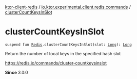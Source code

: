 [ktor-client-redis](../index.md) / [io.ktor.experimental.client.redis.commands](index.md) / [clusterCountKeysInSlot](./cluster-count-keys-in-slot.md)

# clusterCountKeysInSlot

`suspend fun `[`Redis`](../io.ktor.experimental.client.redis/-redis/index.md)`.clusterCountKeysInSlot(slot: `[`Long`](https://kotlinlang.org/api/latest/jvm/stdlib/kotlin/-long/index.html)`): `[`Long`](https://kotlinlang.org/api/latest/jvm/stdlib/kotlin/-long/index.html)

Return the number of local keys in the specified hash slot

https://redis.io/commands/cluster-countkeysinslot

**Since**
3.0.0

